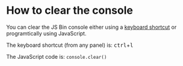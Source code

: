 # How to clear the console

You can clear the JS Bin console either using a [keyboard shortcut](/help/keyboard-shortcuts) or programtically using JavaScript.

The keyboard shortcut (from any panel) is: <kbd class="same">ctrl</kbd>+<kbd>l</kbd>

The JavaScript code is: `console.clear()`
